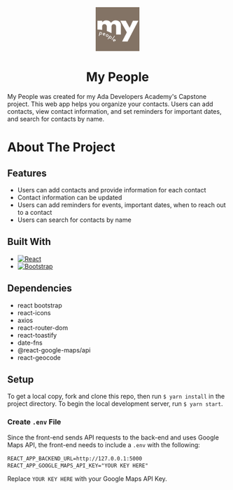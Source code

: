 <div align="center">
  <a href="[https://github.com/github_username/repo_name](https://github.com/erikaasha05/my-people-front-end)">
    <img src="src/my_people_logo.png" alt="Logo" width="100" height="100">
  </a>
</div>
  
  <h1 align="center">My People</h1>
  <p>My People was created for my Ada Developers Academy's Capstone project. This web app helps you organize your contacts. Users can add contacts, view contact information, and set reminders for important dates, and search for contacts by name.</p>

  
# About The Project

## Features

* Users can add contacts and provide information for each contact
* Contact information can be updated
* Users can add reminders for events, important dates, when to reach out to a contact
* Users can search for contacts by name

## Built With

* [![React][React.js]][React-url]
* [![Bootstrap][Bootstrap.com]][Bootstrap-url]

## Dependencies

* react bootstrap
* react-icons
* axios
* react-router-dom
* react-toastify
* date-fns
* @react-google-maps/api
* react-geocode

## Setup

To get a local copy, fork and clone this repo, then run `$ yarn install` in the project directory. To begin the local development server, run `$ yarn start`.

### Create `.env` File

Since the front-end sends API requests to the back-end and uses Google Maps API, the front-end needs to include a `.env` with the following:

```
REACT_APP_BACKEND_URL=http://127.0.0.1:5000
REACT_APP_GOOGLE_MAPS_API_KEY="YOUR KEY HERE"
```
Replace `YOUR KEY HERE` with your Google Maps API Key. 

<!--
## Available Scripts

In the project directory, you can run:

### `yarn start`

Runs the app in the development mode.\
Open [http://localhost:3000](http://localhost:3000) to view it in your browser.

The page will reload when you make changes.\
You may also see any lint errors in the console.

### `yarn test`

Launches the test runner in the interactive watch mode.\
See the section about [running tests](https://facebook.github.io/create-react-app/docs/running-tests) for more information.

### `yarn build`

Builds the app for production to the `build` folder.\
It correctly bundles React in production mode and optimizes the build for the best performance.

The build is minified and the filenames include the hashes.\
Your app is ready to be deployed!

See the section about [deployment](https://facebook.github.io/create-react-app/docs/deployment) for more information.

### `yarn eject`

**Note: this is a one-way operation. Once you `eject`, you can't go back!**

If you aren't satisfied with the build tool and configuration choices, you can `eject` at any time. This command will remove the single build dependency from your project.

Instead, it will copy all the configuration files and the transitive dependencies (webpack, Babel, ESLint, etc) right into your project so you have full control over them. All of the commands except `eject` will still work, but they will point to the copied scripts so you can tweak them. At this point you're on your own.

You don't have to ever use `eject`. The curated feature set is suitable for small and middle deployments, and you shouldn't feel obligated to use this feature. However we understand that this tool wouldn't be useful if you couldn't customize it when you are ready for it.

## Learn More

You can learn more in the [Create React App documentation](https://facebook.github.io/create-react-app/docs/getting-started).

To learn React, check out the [React documentation](https://reactjs.org/).
-->



<!-- MARKDOWN LINKS & IMAGES -->
[React.js]: https://img.shields.io/badge/React-20232A?style=for-the-badge&logo=react&logoColor=61DAFB
[React-url]: https://reactjs.org/
[Bootstrap.com]: https://img.shields.io/badge/Bootstrap-563D7C?style=for-the-badge&logo=bootstrap&logoColor=white
[Bootstrap-url]: https://getbootstrap.com
